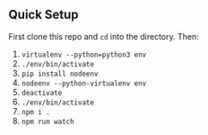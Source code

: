 ## Quick Setup

First clone this repo and `cd` into the directory. Then:

1. `virtualenv --python=python3 env`
2. `./env/bin/activate`
3. `pip install nodeenv`
4. `nodeenv --python-virtualenv env`
5. `deactivate`
6. `./env/bin/activate`
7. `npm i .`
8. `npm run watch`